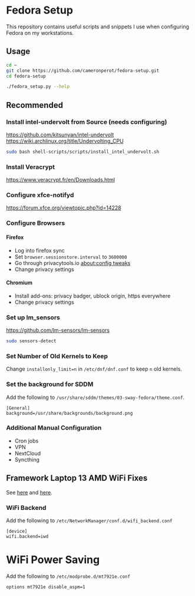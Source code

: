 # Fedora Setup
This repository contains useful scripts and snippets I use when configuring Fedora on my workstations.

## Usage
```bash
cd ~
git clone https://github.com/cameronperot/fedora-setup.git
cd fedora-setup
```
```bash
./fedora_setup.py --help
```

## Recommended

### Install intel-undervolt from Source (needs configuring)
https://github.com/kitsunyan/intel-undervolt
https://wiki.archlinux.org/title/Undervolting_CPU
```bash
sudo bash shell-scripts/scripts/install_intel_undervolt.sh
```

### Install Veracrypt
https://www.veracrypt.fr/en/Downloads.html

### Configure xfce-notifyd
https://forum.xfce.org/viewtopic.php?id=14228

### Configure Browsers

#### Firefox
* Log into firefox sync
* Set `browser.sessionstore.interval` to `3600000`
* Go through privacytools.io [about:config tweaks](https://www.privacytools.io/browsers/#about_config)
* Change privacy settings

#### Chromium
* Install add-ons: privacy badger, ublock origin, https everywhere
* Change privacy settings

### Set up lm_sensors
https://github.com/lm-sensors/lm-sensors
```bash
sudo sensors-detect
```

### Set Number of Old Kernels to Keep
Change `installonly_limit=n` in `/etc/dnf/dnf.conf` to keep `n` old kernels.

### Set the background for SDDM
Add the following to `/usr/share/sddm/themes/03-sway-fedora/theme.conf`.
```
[General]
background=/usr/share/backgrounds/background.png
```

### Additional Manual Configuration
- Cron jobs
- VPN
- NextCloud
- Syncthing

## Framework Laptop 13 AMD WiFi Fixes
See [here](https://wiki.archlinux.org/title/Network_configuration/Wireless#mt7921) and [here](https://community.frame.work/t/responded-poor-wi-fi-performance-with-amd-rz616/42901/20).

### WiFi Backend
Add the following to `/etc/NetworkManager/conf.d/wifi_backend.conf`
```
[device]
wifi.backend=iwd
```

# WiFi Power Saving
Add the following to `/etc/modprobe.d/mt7921e.conf`
```
options mt7921e disable_aspm=1
```
